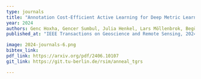 ```yaml
---
type: journals
title: "Annotation Cost-Efficient Active Learning for Deep Metric Learning Driven Remote Sensing Image Retrieval"
year: 2024
authors: Genc Hoxha, Gencer Sumbul, Julia Henkel, Lars Möllenbrok, Begüm Demir
published_at: "IEEE Transactions on Geoscience and Remote Sensing, 2024"

image: 2024-journals-6.png
bibtex_link:
pdf_link: https://arxiv.org/pdf/2406.10107
git_link: https://git.tu-berlin.de/rsim/anneal_tgrs

---
```

